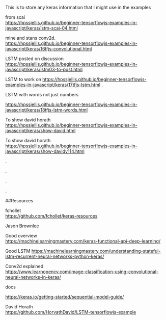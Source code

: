 This is to store any keras information that I might use in the examples


from scai  
https://hpssjellis.github.io/beginner-tensorflowjs-examples-in-javascript/keras/lstm-scai-04.html



mine and stans conv2d.   
https://hpssjellis.github.io/beginner-tensorflowjs-examples-in-javascript/keras/16tfjs-convolutional.html




LSTM posted on discussion  
https://hpssjellis.github.io/beginner-tensorflowjs-examples-in-javascript/keras/lstm03-to-post.html


LSTM to work on
https://hpssjellis.github.io/beginner-tensorflowjs-examples-in-javascript/keras/17tfjs-lstm.html
.

LSTM with words not just numbers

https://hpssjellis.github.io/beginner-tensorflowjs-examples-in-javascript/keras/18tfjs-lstm-words.html



To show david horath   
https://hpssjellis.github.io/beginner-tensorflowjs-examples-in-javascript/keras/show-david.html


To show david horath   
https://hpssjellis.github.io/beginner-tensorflowjs-examples-in-javascript/keras/show-davidv114.html






.






.









.









.


































##Resources



fchollet   
https://github.com/fchollet/keras-resources

Jason Brownlee  

Good overview  
https://machinelearningmastery.com/keras-functional-api-deep-learning/

Good LSTM
https://machinelearningmastery.com/understanding-stateful-lstm-recurrent-neural-networks-python-keras/

Conv2d explained  
https://www.learnopencv.com/image-classification-using-convolutional-neural-networks-in-keras/

docs

https://keras.io/getting-started/sequential-model-guide/

David Horath  
https://github.com/HorvathDavid/LSTM-tensorflowjs-example



